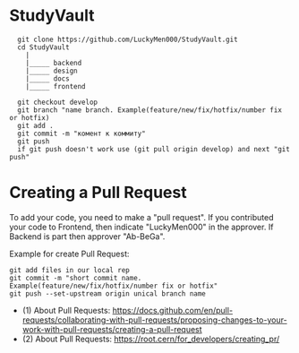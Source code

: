 # StudyVault

 ```shell
   git clone https://github.com/LuckyMen000/StudyVault.git
   cd StudyVault
     |
     |_____ backend
     |_____ design
     |_____ docs
     |_____ frontend

   git checkout develop
   git branch "name branch. Example(feature/new/fix/hotfix/number fix or hotfix)
   git add .
   git commit -m "комент к коммиту"
   git push
   if git push doesn't work use (git pull origin develop) and next "git push"
```




# Creating a Pull Request

To add your code, you need to make a "pull request". If you contributed your code to Frontend, then indicate "LuckyMen000" in the approver. If Backend is part then approver "Ab-BeGa".

Example for create Pull Request:
```shell
git add files in our local rep
git commit -m "short commit name. Example(feature/new/fix/hotfix/number fix or hotfix"
git push --set-upstream origin unical branch name 
```

+ (1) About Pull Requests: https://docs.github.com/en/pull-requests/collaborating-with-pull-requests/proposing-changes-to-your-work-with-pull-requests/creating-a-pull-request
+ (2) About Pull Requests: https://root.cern/for_developers/creating_pr/
